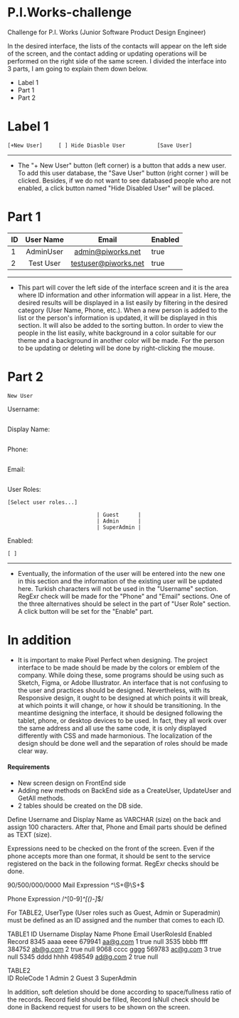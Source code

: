 # P.I.Works-challenge
Challenge for P.I. Works (Junior Software Product Design Engineer)

In the desired interface, the lists of the contacts will appear on the left side of the screen, and the contact adding or updating operations will be performed on the right side of the same screen. I divided the interface into 3 parts, I am going to explain them down below.

- Label 1
- Part 1
- Part 2

Label 1
======

 ```
 [+New User]     [ ] Hide Diasble User          [Save User]
```

---

- The "+ New User" button (left corner)  is a button that adds a new user.  To add this user database, the "Save User" button (right corner ) will be clicked. Besides, if we do not want to see databased people who are not enabled, a click button named "Hide Disabled User" will be placed.


Part 1
======



| ID      | User Name | Email                | Enabled |
| --------|:---------:|:--------------------:|---------|
| 1       | AdminUser | admin@piworks.net    | true    |
| 2       | Test User | testuser@piworks.net | true    |

---


- This part will cover the left side of the interface screen and it is the area where ID information and other information will appear in a list. Here, the desired results will be displayed in a list easily by filtering in the desired category (User Name, Phone, etc.). When a new person is added to the list or the person's information is updated, it will be displayed in this section. It will also be added to the sorting button. In order to view the people in the list easily, white background in a color suitable for our theme and a background in another color will be made. For the person to be updating or deleting will be done by right-clicking the mouse.

Part 2
======
```
New User
```
Username:
```
```
Display Name:
```
```
Phone:
```
```
Email:
```
```
User Roles:
```
[Select user roles...]
```    
```        
                            | Guest      |
                            | Admin      |
                            | SuperAdmin |
```

 Enabled: 
 ```
 [ ]
```
---

- Eventually, the information of the user will be entered into the new one in this section and the information of the existing user will be updated here. Turkish characters will not be used in the "Username" section. RegExr check will be made for the "Phone" and "Email" sections. One of the three alternatives should be select in the part of "User Role" section. A click button will be set for the "Enable" part.


In addition
======

- It is important to make Pixel Perfect when designing. The project interface to be made should be made by the colors or emblem of the company. While doing these, some programs should be using such as Sketch, Figma, or Adobe Illustrator. An interface that is not confusing to the user and practices should be designed. Nevertheless, with its Responsive design, it ought to be designed at which points it will break, at which points it will change, or how it should be transitioning. In the meantime designing the interface, it should be designed following the tablet, phone, or desktop devices to be used. In fact, they all work over the same address and all use the same code, it is only displayed differently with CSS and made harmonious. The localization of the design should be done well and the separation of roles should be made clear way.
 

#### Requirements
- New screen design on FrontEnd side
- Adding new methods on BackEnd side as a CreateUser, UpdateUser and GetAll methods.
- 2 tables should be created on the DB side.

Define Username and Display Name as VARCHAR (size) on the back and assign 100 characters. After that, Phone and Email parts should be defined as TEXT (size).

Expressions need to be checked on the front of the screen. Even if the phone accepts more than one format, it should be sent to the service registered on the back in the following format. RegExr checks should be done.

90/500/000/0000
Mail Expression
^\S+@\S+$

Phone Expression
/^[0-9]*^[()-]*$/


For TABLE2, UserType (User roles such as Guest, Admin or Superadmin) must be defined as an ID assigned and the number that comes to each ID.

TABLE1
ID  	Username	Display Name	Phone	 Email	    UserRolesId	Enabled	Record
8345	aaaa	    eeee	         679941	 aa@g.com	1	        true	null
3535	bbbb	    ffff	         384752	 ab@g.com	2	        true	null
9068	cccc	    gggg	         569783	 ac@g.com	3	        true	null
5345	dddd	    hhhh	         498549	 ad@g.com	2	        true	null

TABLE2	
ID	RoleCode
1	Admin
2	Guest
3	SuperAdmin

In addition, soft deletion should be done according to space/fullness ratio of the records. Record field should be filled, Record IsNull check should be done in Backend request for users to be shown on the screen.
